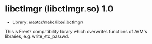 # libctlmgr (libctlmgr.so) 1.0
 - Library: [master/make/libs/libctlmgr/](https://github.com/Freetz-NG/freetz-ng/tree/master/make/libs/libctlmgr/)

This is Freetz compatibility library which overwrites functions of AVM's libraries, e.g. write_etc_passwd.
